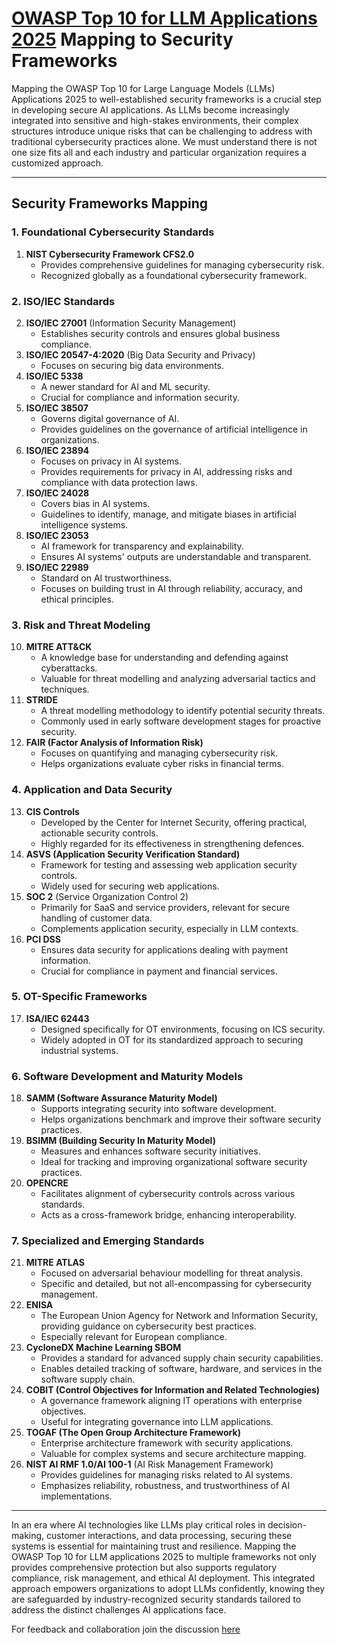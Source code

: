# [**OWASP Top 10 for LLM Applications 2025**](https://genai.owasp.org/) Mapping to Security Frameworks

Mapping the OWASP Top 10 for Large Language Models (LLMs) Applications 2025 to well-established security frameworks is a crucial step in developing secure AI applications. As LLMs become increasingly integrated into sensitive and high-stakes environments, their complex structures introduce unique risks that can be challenging to address with traditional cybersecurity practices alone. We must understand there is not one size fits all and each industry and particular organization requires a customized approach.

---

## Security Frameworks Mapping

### 1. Foundational Cybersecurity Standards
1. **NIST Cybersecurity Framework CFS2.0**
   - Provides comprehensive guidelines for managing cybersecurity risk.
   - Recognized globally as a foundational cybersecurity framework.

### 2. ISO/IEC Standards
2. **ISO/IEC 27001** (Information Security Management)
   - Establishes security controls and ensures global business compliance.
3. **ISO/IEC 20547-4:2020** (Big Data Security and Privacy)
   - Focuses on securing big data environments.
4. **ISO/IEC 5338**
   - A newer standard for AI and ML security.
   - Crucial for compliance and information security.
5. **ISO/IEC 38507**
   - Governs digital governance of AI.
   - Provides guidelines on the governance of artificial intelligence in organizations.
6. **ISO/IEC 23894**
   - Focuses on privacy in AI systems.
   - Provides requirements for privacy in AI, addressing risks and compliance with data protection laws.
7. **ISO/IEC 24028**
   - Covers bias in AI systems.
   - Guidelines to identify, manage, and mitigate biases in artificial intelligence systems.
8. **ISO/IEC 23053**
   - AI framework for transparency and explainability.
   - Ensures AI systems' outputs are understandable and transparent.
9. **ISO/IEC 22989**
   - Standard on AI trustworthiness.
   - Focuses on building trust in AI through reliability, accuracy, and ethical principles.

### 3. Risk and Threat Modeling
10. **MITRE ATT&CK**
    - A knowledge base for understanding and defending against cyberattacks.
    - Valuable for threat modelling and analyzing adversarial tactics and techniques.
11. **STRIDE**
    - A threat modelling methodology to identify potential security threats.
    - Commonly used in early software development stages for proactive security.
12. **FAIR (Factor Analysis of Information Risk)**
    - Focuses on quantifying and managing cybersecurity risk.
    - Helps organizations evaluate cyber risks in financial terms.

### 4. Application and Data Security
13. **CIS Controls**
    - Developed by the Center for Internet Security, offering practical, actionable security controls.
    - Highly regarded for its effectiveness in strengthening defences.
14. **ASVS (Application Security Verification Standard)**
    - Framework for testing and assessing web application security controls.
    - Widely used for securing web applications.
15. **SOC 2** (Service Organization Control 2)
    - Primarily for SaaS and service providers, relevant for secure handling of customer data.
    - Complements application security, especially in LLM contexts.
16. **PCI DSS**
    - Ensures data security for applications dealing with payment information.
    - Crucial for compliance in payment and financial services.

### 5. OT-Specific Frameworks 
17. **ISA/IEC 62443**
    - Designed specifically for OT environments, focusing on ICS security.
    - Widely adopted in OT for its standardized approach to securing industrial systems.

### 6. Software Development and Maturity Models
18. **SAMM (Software Assurance Maturity Model)**
    - Supports integrating security into software development.
    - Helps organizations benchmark and improve their software security practices.
19. **BSIMM (Building Security In Maturity Model)**
    - Measures and enhances software security initiatives.
    - Ideal for tracking and improving organizational software security practices.
20. **OPENCRE**
    - Facilitates alignment of cybersecurity controls across various standards.
    - Acts as a cross-framework bridge, enhancing interoperability.

### 7. Specialized and Emerging Standards
21. **MITRE ATLAS**
    - Focused on adversarial behaviour modelling for threat analysis.
    - Specific and detailed, but not all-encompassing for cybersecurity management.
22. **ENISA**
    - The European Union Agency for Network and Information Security, providing guidance on cybersecurity best practices.
    - Especially relevant for European compliance.
23. **CycloneDX Machine Learning SBOM**
    - Provides a standard for advanced supply chain security capabilities.
    - Enables detailed tracking of software, hardware, and services in the software supply chain.
24. **COBIT (Control Objectives for Information and Related Technologies)**
    - A governance framework aligning IT operations with enterprise objectives.
    - Useful for integrating governance into LLM applications.
25. **TOGAF (The Open Group Architecture Framework)**
    - Enterprise architecture framework with security applications.
    - Valuable for complex systems and secure architecture mapping.
26. **NIST AI RMF 1.0/AI 100-1** (AI Risk Management Framework)
    - Provides guidelines for managing risks related to AI systems.
    - Emphasizes reliability, robustness, and trustworthiness of AI implementations.

---

In an era where AI technologies like LLMs play critical roles in decision-making, customer interactions, and data processing, securing these systems is essential for maintaining trust and resilience. Mapping the OWASP Top 10 for LLM applications 2025 to multiple frameworks not only provides comprehensive protection but also supports regulatory compliance, risk management, and ethical AI deployment. This integrated approach empowers organizations to adopt LLMs confidently, knowing they are safeguarded by industry-recognized security standards tailored to address the distinct challenges AI applications face.

For feedback and collaboration join the discussion [here](https://github.com/OWASP/www-project-top-10-for-large-language-model-applications/wiki/Data-Gathering-Methodology)
